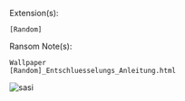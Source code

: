 Extension(s): 
```
[Random]
```
Ransom Note(s): 
```
Wallpaper
[Random]_Entschluesselungs_Anleitung.html
```
![sasi](https://github.com/user-attachments/assets/29d9664a-f957-43ad-870d-7816b9a6429f)
